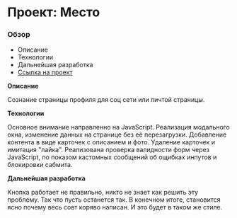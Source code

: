 # Проект: Место

### Обзор

* Описание
* Технологии
* Дальнейшая разработка
* [Ссылка на проект](https://heilrulez.github.io/mesto/)

**Описание**

Сознание страницы профиля для соц сети или личтой страницы.

**Технологии**

Основное внимание направленно на JavaScript. Реализация модального окна, изменение данных на странице без её перезагрузки. Добавление контента в виде карточек с описанием и фото. Удаление карточек и имитация "лайка". Реализована проверка валидности форм через JavaScript, по показом кастомных сообщений об ощибках инпутов и блокировки сабмита.

**Дальнейшая разработка**

Кнопка работает не правильно, никто не знает как решить эту проблему. Так что пусть останется так. В конечном итоге, становится ясно почему весь совт коряво написан. И это будет в таком же стиле.
